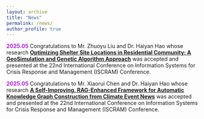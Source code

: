 ```yaml
---
layout: archive
title: "News"
permalink: /news/
author_profile: true
---
```


**<font color="af1bf3">2025.05</font>** Congratulations to Mr. Zhuoyu Liu and Dr. Haiyan Hao whose research [**Optimizing Shelter Site Locations in Residential Community: A GeoSimulation and Genetic Algorithm Approach**](https://ojs.iscram.org/index.php/Proceedings/article/view/153) was accepted and presented at the 22nd International Conference on Information Systems for Crisis Response and Management (ISCRAM) Conference.

**<font color="af1bf3">2025.05</font>** Congratulations to Mr. Xiaorui Chen and Dr. Haiyan Hao whose research [**A Self-Improving, RAG-Enhanced Framework for Automatic Knowledge Graph Construction from Climate Event News**](https://ojs.iscram.org/index.php/Proceedings/article/view/154) was accepted and presented at the 22nd International Conference on Information Systems for Crisis Response and Management (ISCRAM) Conference.
